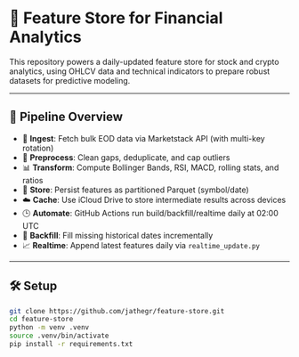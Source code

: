 # 🧠 Feature Store for Financial Analytics

This repository powers a daily-updated feature store for stock and crypto analytics, using OHLCV data and technical indicators to prepare robust datasets for predictive modeling.

---

## 🔄 Pipeline Overview

- 🏦 **Ingest**: Fetch bulk EOD data via Marketstack API (with multi-key rotation)
- 🧼 **Preprocess**: Clean gaps, deduplicate, and cap outliers
- 📊 **Transform**: Compute Bollinger Bands, RSI, MACD, rolling stats, and ratios
- 💾 **Store**: Persist features as partitioned Parquet (symbol/date)
- ☁️ **Cache**: Use iCloud Drive to store intermediate results across devices
- 🕒 **Automate**: GitHub Actions run build/backfill/realtime daily at 02:00 UTC
- 🔁 **Backfill**: Fill missing historical dates incrementally
- 📈 **Realtime**: Append latest features daily via `realtime_update.py`

---

## 🛠️ Setup

```bash
git clone https://github.com/jathegr/feature-store.git
cd feature-store
python -m venv .venv
source .venv/bin/activate
pip install -r requirements.txt
